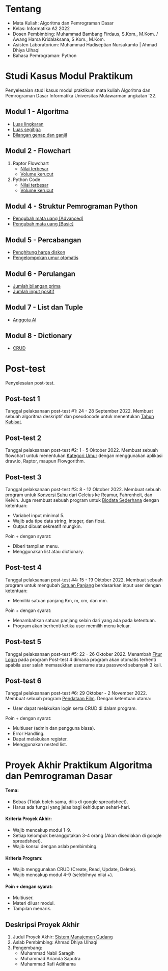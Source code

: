 # Tentang
- Mata Kuliah: Algoritma dan Pemrograman Dasar
- Kelas: Informatika A2 2022
- Dosen Pembimbing: Muhammad Bambang Firdaus, S.Kom., M.Kom. / Awang Harsa Kridalaksana, S.Kom., M.Kom.
- Asisten Laboratorium: Muhammad Hadiseptian Nursukamto | Ahmad Dhiya Ulhaqi
- Bahasa Pemrograman: Python

# Studi Kasus Modul Praktikum
Penyelesaian studi kasus modul praktikum mata kuliah Algoritma dan Pemrograman Dasar Informatika Universitas Mulawarman angkatan '22.

## Modul 1 - Algoritma
- [Luas lingkaran](https://github.com/nabilsaragih/Semester1/blob/main/StudiKasus/Modul%201/luasLingkaran.py "Luas lingkaran")
- [Luas segitiga](https://github.com/nabilsaragih/Semester1/blob/main/StudiKasus/Modul%201/luasSegitiga.py "Luas segitiga")
- [Bilangan genap dan ganjil](https://github.com/nabilsaragih/Semester1/blob/main/StudiKasus/Modul%201/evenOdd.py "Bilangan genap dan ganjil")

## Modul 2 - Flowchart
1. Raptor Flowchart
    - [Nilai terbesar](https://github.com/nabilsaragih/Semester1/blob/main/StudiKasus/Modul%202/nilaiTerbesar.rap "Nilai terbesar")
    - [Volume kerucut](https://github.com/nabilsaragih/Semester1/blob/main/StudiKasus/Modul%202/volumeKerucut.rap "Volume kerucut")
2. Python Code
    - [Nilai terbesar](https://github.com/nabilsaragih/Semester1/blob/main/StudiKasus/Modul%202/nilaiTerbesar.py "Nilai terbesar")
    - [Volume kerucut](https://github.com/nabilsaragih/Semester1/blob/main/StudiKasus/Modul%202/volumeKerucut.py "Volume kerucut")

## Modul 4 - Struktur Pemrograman Python
- [Pengubah mata uang \[Advanced\]](https://github.com/nabilsaragih/Semester1/blob/main/StudiKasus/Modul%204/currencyConverter.py "Pengubah mata uang \[Advanced\]")
- [Pengubah mata uang \[Basic\]](https://github.com/nabilsaragih/Semester1/blob/main/StudiKasus/Modul%204/currencyConverter2.py "Pengubah mata uang \[Basic\]")

## Modul 5 - Percabangan
- [Penghitung harga diskon](https://github.com/nabilsaragih/Semester1/blob/main/StudiKasus/Modul%205/violetDiscount.py "Penghitung harga diskon")
- [Pengelompokan umur otomatis](https://github.com/nabilsaragih/Semester1/blob/main/StudiKasus/Modul%205/umurOtomatis.py "Pengelompokan umur otomatis")

## Modul 6 - Perulangan
- [Jumlah bilangan prima](https://github.com/nabilsaragih/Semester1/blob/main/StudiKasus/Modul%206/primeNumber.py "Jumlah bilangan prima")
- [Jumlah input positif](https://github.com/nabilsaragih/Semester1/blob/main/StudiKasus/Modul%206/inputPositif.py "Jumlah input positif")

## Modul 7 - List dan Tuple
- [Anggota AI](https://github.com/nabilsaragih/Semester1/blob/main/StudiKasus/Modul%207/anggotaAI.py "Anggota AI")

## Modul 8 - Dictionary
- [CRUD](https://github.com/nabilsaragih/Semester1/blob/main/StudiKasus/Modul%208/CRUD.py "CRUD")


# Post-test
Penyelesaian post-test.

## Post-test 1
Tanggal pelaksanaan post-test #1: 24 - 28 September 2022. Membuat sebuah algoritma deskriptif dan pseudocode untuk menentukan [Tahun Kabisat](https://github.com/nabilsaragih/Semester1/tree/main/Post-test/1 "Tahun Kabisat").

## Post-test 2
Tanggal pelaksanaan post-test #2: 1 - 5 Oktober 2022. Membuat sebuah flowchart untuk menentukan [Kategori Umur](https://github.com/nabilsaragih/Semester1/tree/main/Post-test/2 "Kategori Umur") dengan menggunakan aplikasi draw.io, Raptor, maupun Flowgorithm.

## Post-test 3
Tanggal pelaksanaan post-test #3: 8 - 12 Oktober 2022. Membuat sebuah program untuk [Konversi Suhu](https://github.com/nabilsaragih/Semester1/tree/main/Post-test/3/suhuConverter.py "Konversi Suhu") dari Celcius ke Reamur, Fahrenheit, dan Kelvin. Juga membuat sebuah program untuk [Biodata Sederhana](https://github.com/nabilsaragih/Semester1/tree/main/Post-test/3/biodata.py "Biodata Sederhana") dengan ketentuan:
- Variabel input minimal 5.
- Wajib ada tipe data string, integer, dan float.
- Output dibuat sekreatif mungkin.

Poin + dengan syarat:
- Diberi tampilan menu.
- Menggunakan list atau dictionary.

## Post-test 4
Tanggal pelaksanaan post-test #4: 15 - 19 Oktober 2022. Membuat sebuah program untuk mengubah [Satuan Panjang](https://github.com/nabilsaragih/Semester1/tree/main/Post-test/4/konversiPanjang.py "Satuan Panjang") berdasarkan input user dengan ketentuan:
- Memiliki satuan panjang Km, m, cm, dan mm.

Poin + dengan syarat:
- Menambahkan satuan panjang selain dari yang ada pada ketentuan.
- Program akan berhenti ketika user memilih menu keluar.

## Post-test 5
Tanggal pelaksanaan post-test #5: 22 - 26 Oktober 2022. Menambah [Fitur Login](https://github.com/nabilsaragih/Semester1/tree/main/Post-test/5/konversiPanjangBuff.py "Fitur Login") pada program Post-test 4 dimana program akan otomatis terhenti apabila user salah memasukkan username atau password sebanyak 3 kali.

## Post-test 6
Tanggal pelaksanaan post-test #6: 29 Oktober - 2 November 2022. Membuat sebuah program [Pendataan Film](https://github.com/nabilsaragih/Semester1/tree/main/Post-test/6/crud21.py "Pendataan Film"). Dengan ketentuan utama:
- User dapat melakukan login serta CRUD di dalam program.

Poin + dengan syarat:
- Multiuser (admin dan pengguna biasa).
- Error Handling.
- Dapat melakukan register.
- Menggunakan nested list.

# Proyek Akhir Praktikum Algoritma dan Pemrograman Dasar
#### Tema:
- Bebas (Tidak boleh sama, dilis di google spreadsheet).
- Harus ada fungsi yang jelas bagi kehidupan sehari-hari.
#### Kriteria Proyek Akhir:
- Wajib mencakup modul 1-9.
- Setiap kelompok beranggotakan 3-4 orang (Akan disediakan di google spreadsheet).
- Wajib konsul dengan aslab pembimbing.
#### Kriteria Program:
- Wajib menggunakan CRUD (Create, Read, Update, Delete).
- Wajib mencakup modul 4-9 (selebihnya nilai +).
#### Poin + dengan syarat:
- Multiuser.
- Materi diluar modul.
- Tampilan menarik.

## Deskripsi Proyek Akhir
1. Judul Proyek Akhir: [Sistem Manajemen Gudang](https://github.com/nabilsaragih/Semester1/tree/main/ProyekAkhir/warehouseManagement.py "Sistem Manajemen Gudang")
2. Aslab Pembimbing: Ahmad Dhiya Ulhaqi
3. Pengembang:
    - Muhammad Nabil Saragih
    - Muhammad Arianda Saputra
    - Muhammad Rafi Adithama